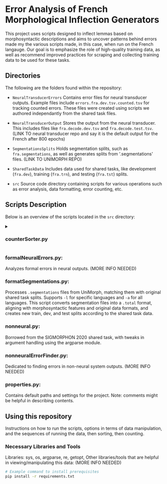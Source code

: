 # Error Analysis of French Morphological Inflection Generators

This project uses scripts designed to inflect lemmas based on morphosyntactic descriptions and aims to uncover patterns behind errors made my the various scripts made, in this case, when run on the French langauge. Our goal is to emphasize the role of high-quality training data, as well as recommend improved practices for scraping and collecting training data to be used for these tasks.

## Directories

The following are the folders found within the repository:

- `NeuralTransducerErrors`
Contains error files for neural transducer outputs. Example files include `errors.fra.dev.tsv.counted.tsv` for tracking counted errors. These files were created using scripts we authored independantly from the shared task files.

- `NeuralTransducerOutput`
Stores the output from the neural transducer. This includes files like `fra.decode.dev.tsv` and `fra.decode.test.tsv`. (LINK TO neural transducer repo and say it is the default output for the French after 800 epochs)

- `SegmentationsSplits`
Holds segmentation splits, such as `fra.segmentations`, as well as generates splits from '.segmentations' files. (LINK TO UNIMORPH REPO) 

- `SharedTaskData`
Includes data used for shared tasks, like development (`fra.dev`), training (`fra.trn`), and testing (`fra.tst`) splits.

- `src`
Source code directory containing scripts for various operations such as error analysis, data formatting, error counting, etc.

## Scripts Description

Below is an overview of the scripts located in the `src` directory:

<details><summary><h3>counterSorter.py</h3></summary>
 
 >For a given file, either counts or sorts it and places the output in `CounterSorterOutput` by default.
 >- If you are sorting, include an `s` or the word `sort` after the specified file.
 >- If you are counting, include a `c` or the word `count` after the specified file.
 >
 >For either option, you may:
 >- Specify a designated output file using the `-d` or `--dest` flag.
 >- Specify a sorting function using the `-m` or `--method` flag and a key from the `SORT_FUNCTIONS` dictionary in `properties.py`.
 >- Invert the sort direction using the `-r` or `--reverse` flag.
 >- Ignore the header of the file using the `-s` or `--skip` flag and a number of lines to skip.

</details>

### formalNeuralErrors.py:

Analyzes formal errors in neural outputs. (MORE INFO NEEDED)

### formatSegmentations.py: 

Processes `.segmentations` files from UniMorph, matching them with original shared task splits. Supports `-l` for specific languages and `-a` for all languages. This script converts segmentation files into a `.total` format, aligning with morphosyntactic features and original data formats, and creates new train, dev, and test splits according to the shared task data.

### nonneural.py:

 Borrowed from the SIGMORPHON 2020 shared task, with tweaks in argument handling using the argparse module.

### nonneuralErrorFinder.py:

 Dedicated to finding errors in non-neural system outputs. (MORE INFO NEEDED)

### properties.py:

 Contains default paths and settings for the project. Note: comments might be helpful in describing contents.

## Using this repository

Instructions on how to run the scripts, options in terms of data manipulation, and the sequences of running the data, then sorting, then counting.

### Necessary Libraries and Tools

Libraries: sys, os, argparse, re, getopt, 
Other libraries/tools that are helpful in viewing/manipulating this data: (MORE INFO NEEDED)

```bash
# Example command to install prerequisites
pip install -r requirements.txt

